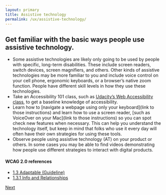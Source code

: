 ```yaml
---
layout: primary
title: Assistive technology
permalink: /ux/assistive-technology/
---
```


## Get familiar with the basic ways people use assistive technology.

- Some assistive technologies are likely only going to be used by people with specific, long-term disabilities. These include screen readers, switch devices, screen magnifiers, and others. Other kinds of assistive technologies may be more familiar to you and include voice control on your cell phone, ergonomic keyboards, or a browser’s native zoom function. People have different skill levels in how they use these technologies.
- Take an Accessibility 101 class, such as [Udacity’s Web Accessibility class](https://www.udacity.com/course/web-accessibility--ud891), to get a baseline knowledge of accessibility.
- Learn how to [navigate a webpage using only your keyboard](link to those instructions) and learn how to use a screen reader, [such as VoiceOver on your Mac](link to those instructions) so you can spot check new features when necessary. This can help you understand the technology itself, but keep in mind that folks who use it every day will often have their own strategies for using these tools.
- Observe people using assistive technology (AT) on your product or others. In some cases you may be able to find videos demonstrating how people use different strategies to interact with digital products.

#### WCAG 2.0 references
- [1.3 Adaptable (Guideline)](https://www.w3.org/WAI/WCAG20/quickref/?showtechniques=128%2C14&currentsidebar=%23col_overview#content-structure-separation)
- [1.3.1 Info and Relationships](https://www.w3.org/WAI/WCAG20/quickref/?showtechniques=128%2C14&currentsidebar=%23col_overview#content-structure-separation-programmatic)

<a class="usa-button button-next" href="{{ site.baseurl }}/ux/humanize-accessibility/">
  Next <i class="fa fa-chevron-right" aria-hidden="true"></i>
</a>
